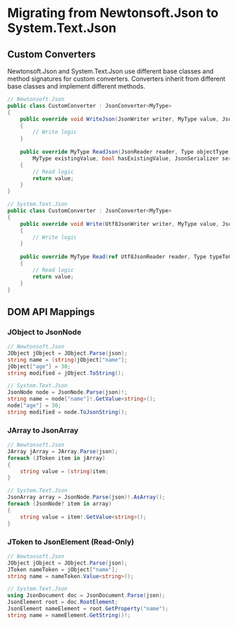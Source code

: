# Migrating from Newtonsoft.Json to System.Text.Json
## Custom Converters

Newtonsoft.Json and System.Text.Json use different base classes and method signatures for custom converters. Converters inherit from different base classes and implement different methods.

```csharp
// Newtonsoft.Json
public class CustomConverter : JsonConverter<MyType>
{
    public override void WriteJson(JsonWriter writer, MyType value, JsonSerializer serializer)
    {
        // Write logic
    }
    
    public override MyType ReadJson(JsonReader reader, Type objectType, 
        MyType existingValue, bool hasExistingValue, JsonSerializer serializer)
    {
        // Read logic
        return value;
    }
}

// System.Text.Json
public class CustomConverter : JsonConverter<MyType>
{
    public override void Write(Utf8JsonWriter writer, MyType value, JsonSerializerOptions options)
    {
        // Write logic
    }
    
    public override MyType Read(ref Utf8JsonReader reader, Type typeToConvert, JsonSerializerOptions options)
    {
        // Read logic
        return value;
    }
}
```

## DOM API Mappings

### JObject to JsonNode

```csharp
// Newtonsoft.Json
JObject jObject = JObject.Parse(json);
string name = (string)jObject["name"];
jObject["age"] = 30;
string modified = jObject.ToString();

// System.Text.Json
JsonNode node = JsonNode.Parse(json)!;
string name = node["name"]!.GetValue<string>();
node["age"] = 30;
string modified = node.ToJsonString();
```

### JArray to JsonArray

```csharp
// Newtonsoft.Json
JArray jArray = JArray.Parse(json);
foreach (JToken item in jArray)
{
    string value = (string)item;
}

// System.Text.Json
JsonArray array = JsonNode.Parse(json)!.AsArray();
foreach (JsonNode? item in array)
{
    string value = item!.GetValue<string>();
}
```

### JToken to JsonElement (Read-Only)

```csharp
// Newtonsoft.Json
JObject jObject = JObject.Parse(json);
JToken nameToken = jObject["name"];
string name = nameToken.Value<string>();

// System.Text.Json
using JsonDocument doc = JsonDocument.Parse(json);
JsonElement root = doc.RootElement;
JsonElement nameElement = root.GetProperty("name");
string name = nameElement.GetString()!;
```
